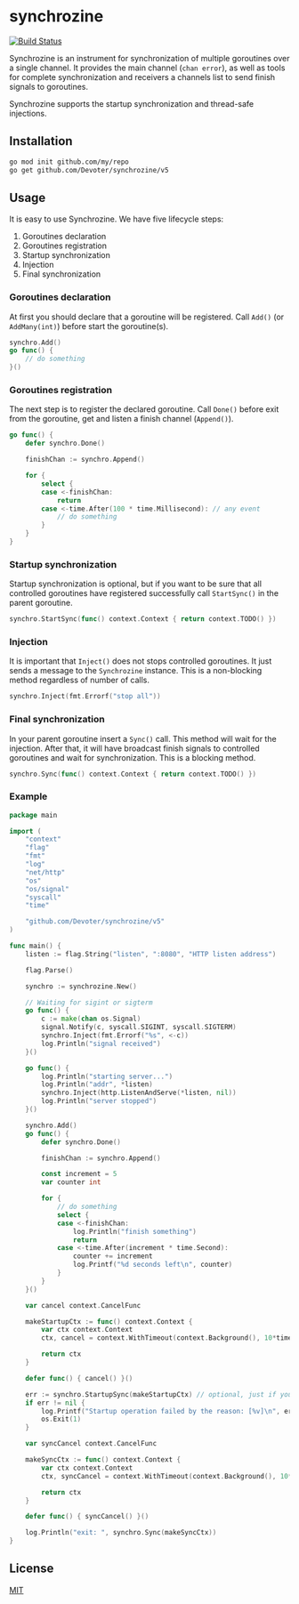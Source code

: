 # synchrozine

[![Build Status](https://app.travis-ci.com/Devoter/synchrozine.svg?branch=master)](https://app.travis-ci.com/github/Devoter/synchrozine)

Synchrozine is an instrument for synchronization of multiple goroutines over a single channel.
It provides the main channel (`chan error`), as well as tools for complete synchronization and receivers a channels list to send finish signals to goroutines.

Synchrozine supports the startup synchronization and thread-safe injections.

## Installation

```sh
go mod init github.com/my/repo
go get github.com/Devoter/synchrozine/v5
```

## Usage

It is easy to use Synchrozine. We have five lifecycle steps:

1. Goroutines declaration
2. Goroutines registration
3. Startup synchronization
4. Injection
5. Final synchronization

### Goroutines declaration

At first you should declare that a goroutine will be registered. Call `Add()` (or `AddMany(int)`) before start the goroutine(s).

```go
synchro.Add()
go func() {
	// do something
}()
```

### Goroutines registration

The next step is to register the declared goroutine. Call `Done()` before exit from the goroutine, get and listen a finish channel (`Append()`).

```go
go func() {
	defer synchro.Done()

	finishChan := synchro.Append()

	for {
		select {
		case <-finishChan:
			return
		case <-time.After(100 * time.Millisecond): // any event
			// do something
		}
	}
}
```

### Startup synchronization

Startup synchronization is optional, but if you want to be sure that all controlled goroutines have registered successfully call `StartSync()` in the parent goroutine.

```go
synchro.StartSync(func() context.Context { return context.TODO() })
```

### Injection

It is important that `Inject()` does not stops controlled goroutines. It just sends a message to the `Synchrozine` instance. This is a non-blocking method regardless of number of calls.

```go
synchro.Inject(fmt.Errorf("stop all"))
```

### Final synchronization

In your parent goroutine insert a `Sync()` call. This method will wait for the injection. After that, it will have broadcast finish signals to controlled goroutines and wait for synchronization. This is a blocking method.

```go
synchro.Sync(func() context.Context { return context.TODO() })
```

### Example

```go
package main

import (
	"context"
	"flag"
	"fmt"
	"log"
	"net/http"
	"os"
	"os/signal"
	"syscall"
	"time"

	"github.com/Devoter/synchrozine/v5"
)

func main() {
	listen := flag.String("listen", ":8080", "HTTP listen address")

	flag.Parse()

	synchro := synchrozine.New()

	// Waiting for sigint or sigterm
	go func() {
		c := make(chan os.Signal)
		signal.Notify(c, syscall.SIGINT, syscall.SIGTERM)
		synchro.Inject(fmt.Errorf("%s", <-c))
		log.Println("signal received")
	}()

	go func() {
		log.Println("starting server...")
		log.Println("addr", *listen)
		synchro.Inject(http.ListenAndServe(*listen, nil))
		log.Println("server stopped")
	}()

	synchro.Add()
	go func() {
		defer synchro.Done()

		finishChan := synchro.Append()

		const increment = 5
		var counter int

		for {
			// do something
			select {
			case <-finishChan:
				log.Println("finish something")
				return
			case <-time.After(increment * time.Second):
				counter += increment
				log.Printf("%d seconds left\n", counter)
			}
		}
	}()

	var cancel context.CancelFunc

	makeStartupCtx := func() context.Context {
		var ctx context.Context
		ctx, cancel = context.WithTimeout(context.Background(), 10*time.Second) // wait 10 seconds for startup

		return ctx
	}

	defer func() { cancel() }()

	err := synchro.StartupSync(makeStartupCtx) // optional, just if you want to be sure that all goroutines have started
	if err != nil {
		log.Printf("Startup operation failed by the reason: [%v]\n", err)
		os.Exit(1)
	}

	var syncCancel context.CancelFunc

	makeSyncCtx := func() context.Context {
		var ctx context.Context
		ctx, syncCancel = context.WithTimeout(context.Background(), 10*time.Second) // wait 10 seconds for sync

		return ctx
	}

	defer func() { syncCancel() }()

	log.Println("exit: ", synchro.Sync(makeSyncCtx))
}
```

## License

[MIT](LICENSE)
